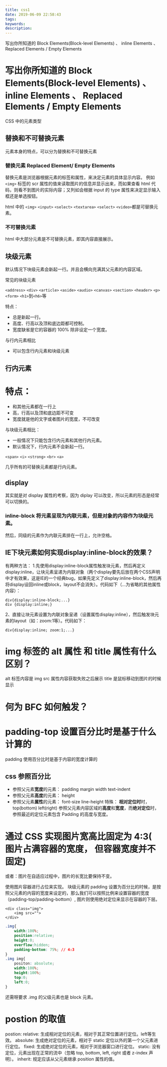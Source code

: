 ```yaml
---
title: css1
date: 2019-06-09 22:58:43
tags:
keywords:
description:
---
```


写出你所知道的 Block Elements(Block-level Elements) 、 inline Elements 、 Replaced Elements / Empty Elements

<!-- more -->

# 写出你所知道的 Block Elements(Block-level Elements) 、 inline Elements 、 Replaced Elements / Empty Elements

CSS 中的元素类型

## 替换和不可替换元素

元素本身的特点，可以分为替换和不可替换元素

### 替换元素 Replaced Element/ Empty Elements

替换元素是浏览器根据元素的标签和属性，来决定元素的具体显示内容。
例如 `<img>` 标签的 scr 属性的值来读取图片的信息并显示出来，而如果查看 html 代码，则看不到图片的实际内容；又列如会根据 input 的 type 属性来决定显示输入框还是单选按钮。

html 中的 `<img>` `<input>` `<select>` `<textarea>` `<select>` `<video>`都是可替换元素。

### 不可替换元素

html 中大部分元素是不可替换元素，即其内容直接展示。

## 块级元素

默认情况下块级元素会新起一行。并且会横向充满其父元素的内容区域。

常见的块级元素

`<address>` `<div>` `<article>` `<aside>` `<audio>` `<canvas>` `<section>` `<header>` `<p>` `<form>` `<h1>`到`<h6>`等

特点：

* 总是新起一行。
* 高度、行高以及顶和底边距都可控制。
* 宽度缺省是它的容器的 100% 除非设定一个宽度。

与行内元素相比

* 可以包含行内元素和块级元素

## 行内元素

# 特点：

* 和其他元素都在一行上
* 高，行高以及顶和底边距不可变
* 宽度就是他的文字或者图片的宽度，不可改变

与块级元素相比：
* 一般情况下只能包含行内元素和其他行内元素。
* 默认情况下，行内元素不会新起一行。

`<span>` `<i>` `<strong>` `<br>` `<a>`

几乎所有的可替换元素都是行内元素。

## display

其实就是对 display 属性的考察，因为 diplay 可以改变，所以元素的形态是经常可以切换的。

### inline-block 将元素呈现为内联元素，但是对象的内容作为块级元素。

然后，同级的元素作为内联元素排在一行上，允许空格。

## IE下块元素如何实现display:inline-block的效果？

有两种方法：
1.先使用display:inline-block属性触发块元素，然后再定义display:inline，让块元素呈递为内联对象（两个display要先后放在两个CSS声明中才有效果，这是IE的一个经典bug，如果先定义了display:inline-block，然后再将display设回inline或block，layout不会消失）。代码如下（...为省略的其他属性内容）：

```
div{display:inline-block;...}
div {display:inline;}
```


2、直接让块元素设置为内联对象呈递（设置属性display:inline），然后触发块元素的layout（如：zoom:1等）。代码如下：

```
div{display:inline; zoom:1;...}
```


# img 标签的 alt 属性 和 title 属性有什么区别？

alt 标签内容是 img src 属性内容获取失败之后展示
title 是鼠标移动到图片的时候显示

# 何为 BFC 如何触发？

# padding-top 设置百分比时是基于什么计算的

padding 使用百分比时是基于内容的宽度计算的

## css 参照百分比

* 参照父元素**宽度**的元素： padding margin width text-indent
* 参照父元素**高度**的元素： height
* 参照父元素**属性**的元素： font-size line-height
特殊： **相对定位时**时，top(bottom) left(right) 参照父元素内容区域的**高度**和**宽度**，而**绝对定位**时，参照最近的定位元素包含 Padding 的高度与宽度。

# 通过 CSS 实现图片宽高比固定为 4:3( 图片占满容器的宽度， 但容器宽度并不固定)

或者：图片在自适应过程中，图片的长宽比要保持不变。

使用图片容器进行占位来实现。
块级元素的 padding 设置为百分比的时候，是按照父元素的内容的宽度来设定的，那么我们可以按照比例来设置容器的宽度（padding-top/padding-bottom）, 图片则使用绝对定位来显示在容器的下层。

```
<div class="img">
    <img src="">
</div>
```

```css
.img{
    width:100%;
    position:relative;
    height:0;
    overflow:hidden;
    padding-bottom: 75%; // 4:3
}
.img img{
    positon: absolute;
    width:100%;
    height:100%;
    top:0;
    left:0;
}
```
还需呀要求 .img 的父级元素也是 block 元素。

# postion 的取值

postion:
relative: 生成相对定位的元素，相对于其正常位置进行定位。left等生效。
absolute: 生成绝对定位的元素，相对于 static 定位以外的第一个父元素进行定位。
fixed: 生成绝对定位的元素，相对于浏览器窗口进行定位。
static: 没有定位，元素出现在正常的流中（忽略 top, bottom, left, right 或者 z-index 声明）。
inherit: 规定应该从父元素继承 position 属性的值。

<script src="https://cdn.jsdelivr.net/npm/live2d-widget@3.0.4/lib/L2Dwidget.min.js"></script>
<script type="text/javascript">
L2Dwidget.init();
</script>
